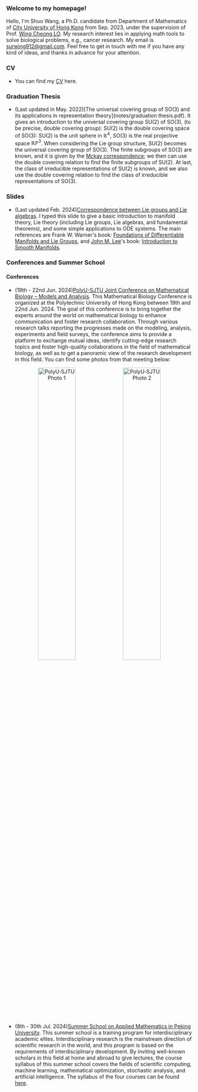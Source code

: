 ### Welcome to my homepage!
Hello, I'm Shuo Wang, a Ph.D. candidate from Department of Mathematics of [City University of Hong Kong](https://www.cityu.edu.hk) from Sep. 2023, under the supervision of Prof. [Wing Cheong LO](https://www.cityu.edu.hk/stfprofile/wingclo.htm). My research interest lies in applying math tools to solve biological problems, e.g., cancer research. My email is surwing912@gmail.com. Feel free to get in touch with me if you have any kind of ideas, and thanks in advance for your attention.


### CV
* You can find my [CV](notes/CV.docx) here.


### Graduation Thesis
* (Last updated in May. 2022)[The universal covering group of SO(3) and its applications in representation theory](notes/graduation thesis.pdf). It gives an introduction to the universal covering group SU(2) of SO(3), (to be precise, double covering group): SU(2) is the double covering space of SO(3): SU(2) is the unit sphere in $\mathbb{R}^{4}$, SO(3) is the real projective space $\mathbb{RP}^{3}$. When considering the Lie group structure, SU(2) becomes the universal covering group of SO(3). The finite subgroups of SO(3) are known, and it is given by the [Mckay correspondence](https://en.m.wikipedia.org/wiki/ADE_classification); we then can use the double covering relation to find the finite subgroups of SU(2). At last, the class of irreducible representations of SU(2) is known, and we also use the double covering relation to find the class of irreducible representations of SO(3).


### Slides
* (Last updated Feb. 2024)[Correspondence between Lie groups and Lie algebras](notes/correspondence.pdf). I typed this slide to give a basic introduction to manifold theory, Lie theory (including Lie groups, Lie algebras, and fundamental theorems), and some simple applications to ODE systems. The main references are Frank W. Warner's book: [Foundations of Differentiable Manifolds and Lie Groups](https://link.springer.com/book/10.1007/978-1-4757-1799-0), and [John M. Lee](https://sites.math.washington.edu/~lee/)'s book: [Introduction to Smooth Manifolds](https://link.springer.com/book/10.1007/978-1-4419-9982-5).


### Conferences and Summer School

#### Conferences
* (19th - 22nd Jun. 2024)[PolyU-SJTU Joint Conference on Mathematical Biology – Models and Analysis](https://events.polyu.edu.hk/polyusjtu/home). This Mathematical Biology Conference is organized at the Polytechnic University of Hong Kong between 19th and 22nd Jun. 2024. The goal of this conference is to bring together the experts around the world on mathematical biology to enhance communication and foster research collaboration. Through various research talks reporting the progresses made on the modeling, analysis, experiments and field surveys, the conference aims to provide a platform to exchange mutual ideas, identify cutting-edge research topics and foster high-quality collaborations in the field of mathematical biology, as well as to get a panoramic view of the research development in this field. You can find some photos from that meeting below:

<p align="center">
  <img src="img/PolyU-SJTU Joint Conference on Mathematical Biology – Models and Analysis/picture1.JPG" width="45%" alt="PolyU‑SJTU Photo 1" />
  <img src="img/PolyU-SJTU Joint Conference on Mathematical Biology – Models and Analysis/picture2.JPG" width="45%" alt="PolyU‑SJTU Photo 2" />
</p>

* (8th - 30th Jul. 2024)[Summer School on Applied Mathematics in Peking University](https://www.math.pku.edu.cn/amel/sqxx/157587.htm). This summer school is a training program for interdisciplinary academic elites. Interdisciplinary research is the mainstream direction of scientific research in the world, and this program is based on the requirements of interdisciplinary development. By inviting well-known scholars in this field at home and abroad to give lectures, the course syllabus of this summer school covers the fields of scientific computing, machine learning, mathematical optimization, stochastic analysis, and artificial intelligence. The syllabus of the four courses can be found [here](https://www.math.pku.edu.cn/amel/sqxx/157568.htm). 
